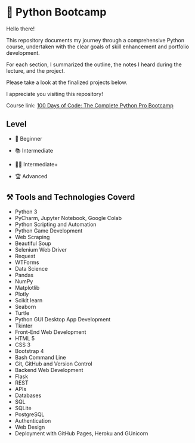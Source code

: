 # 🚀 Python Bootcamp

Hello there!

This repository documents my journey through a comprehensive Python course, undertaken with the clear goals of skill enhancement and portfolio development.

For each section, I summarized the outline, the notes I heard during the lecture, and the project.

Please take a look at the finalized projects below.

I appreciate you visiting this repository!

Course link: [100 Days of Code: The Complete Python Pro Bootcamp](https://www.udemy.com/course/100-days-of-code/?couponCode=KEEPLEARNING#instructor-1)


## Level
  - 🐣 Beginner
  
  - 📚 Intermediate
  
  - 🧑‍💻 Intermediate+
  
  - 🏆 Advanced

## ⚒️ Tools and Technologies Coverd
- Python 3
- PyCharm, Jupyter Notebook, Google Colab
- Python Scripting and Automation
- Python Game Development
- Web Scraping
- Beautiful Soup
- Selenium Web Driver
- Request
- WTForms
- Data Science
- Pandas
- NumPy
- Matplotlib
- Plotly
- Scikit learn
- Seaborn
- Turtle
- Python GUI Desktop App Development
- Tkinter
- Front-End Web Development
- HTML 5
- CSS 3
- Bootstrap 4
- Bash Command Line
- Git, GitHub and Version Control
- Backend Web Development
- Flask
- REST
- APIs
- Databases
- SQL
- SQLite
- PostgreSQL
- Authentication
- Web Design
- Deployment with GitHub Pages, Heroku and GUnicorn


